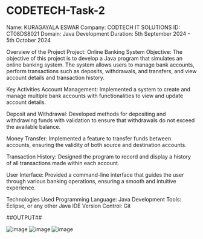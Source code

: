 # CODETECH-Task-2

Name: KURAGAYALA ESWAR
Company: CODTECH IT SOLUTIONS
ID: CT08DS8021
Domain: Java Development
Duration: 5th September  2024 - 5th October 2024


Overview of the Project
Project: Online Banking System
Objective:
The objective of this project is to develop a Java program that simulates an online banking system. The system allows users to manage bank accounts, perform transactions such as deposits, withdrawals, and transfers, and view account details and transaction history.

Key Activities
Account Management: Implemented a system to create and manage multiple bank accounts with functionalities to view and update account details.

Deposit and Withdrawal: Developed methods for depositing and withdrawing funds with validation to ensure that withdrawals do not exceed the available balance.

Money Transfer: Implemented a feature to transfer funds between accounts, ensuring the validity of both source and destination accounts.

Transaction History: Designed the program to record and display a history of all transactions made within each account.

User Interface: Provided a command-line interface that guides the user through various banking operations, ensuring a smooth and intuitive experience.

Technologies Used
Programming Language: Java
Development Tools: Eclipse, or any other Java IDE
Version Control: Git

##OUTPUT##

![image](https://github.com/user-attachments/assets/a66fccd5-7aac-4c8f-a2d4-b69d67f57fc3)
![image](https://github.com/user-attachments/assets/fd2f794f-e608-427e-9d78-e532bb1f3786)
![image](https://github.com/user-attachments/assets/5385b405-552b-4ad6-82e5-6d324aabf34c)


